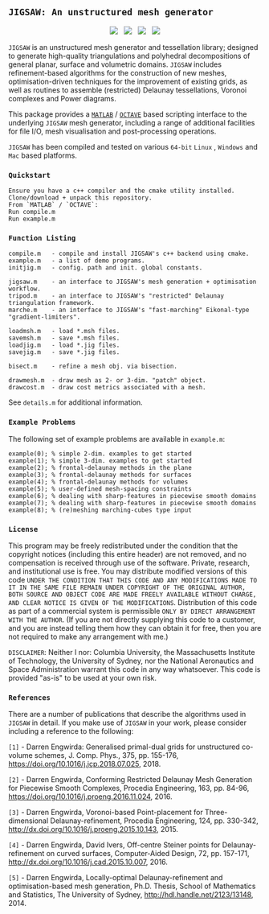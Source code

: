 ## `JIGSAW: An unstructured mesh generator`

<p align="center">
  <img src = "../master/external/jigsaw/img/bunny-TRIA3-1.png"> &nbsp
  <img src = "../master/external/jigsaw/img/bunny-TRIA3-2.png"> &nbsp
  <img src = "../master/external/jigsaw/img/bunny-TRIA3-3.png"> &nbsp
  <img src = "../master/external/jigsaw/img/bunny-TRIA4-3.png">
</p>

`JIGSAW` is an unstructured mesh generator and tessellation library; designed to generate high-quality triangulations and polyhedral decompositions of general planar, surface and volumetric domains. `JIGSAW` includes refinement-based algorithms for the construction of new meshes, optimisation-driven techniques for the improvement of existing grids, as well as routines to assemble (restricted) Delaunay tessellations, Voronoi complexes and Power diagrams.

This package provides a <a href="http://www.mathworks.com">`MATLAB`</a> / <a href="http://www.gnu.org/software/octave">`OCTAVE`</a> based scripting interface to the underlying `JIGSAW` mesh generator, including a range of additional facilities for file I/O, mesh visualisation and post-processing operations.

`JIGSAW` has been compiled and tested on various `64-bit` `Linux` , `Windows` and `Mac` based platforms. 

### `Quickstart`

    Ensure you have a c++ compiler and the cmake utility installed.
    Clone/download + unpack this repository.
    From `MATLAB` / `OCTAVE`:
    Run compile.m
    Run example.m
    
### `Function Listing`

    compile.m   - compile and install JIGSAW's c++ backend using cmake.
    example.m   - a list of demo programs. 
    initjig.m   - config. path and init. global constants.

    jigsaw.m    - an interface to JIGSAW's mesh generation + optimisation workflow.
    tripod.m    - an interface to JIGSAW's "restricted" Delaunay triangulation framework.
    marche.m    - an interface to JIGSAW's "fast-marching" Eikonal-type "gradient-limiters".
    
    loadmsh.m   - load *.msh files.
    savemsh.m   - save *.msh files.
    loadjig.m   - load *.jig files.
    savejig.m   - save *.jig files.

    bisect.m    - refine a mesh obj. via bisection.
    
    drawmesh.m  - draw mesh as 2- or 3-dim. "patch" object. 
    drawcost.m  - draw cost metrics associated with a mesh.

See `details.m` for additional information.

### `Example Problems`

The following set of example problems are available in `example.m`:

    example(0); % simple 2-dim. examples to get started
    example(1); % simple 3-dim. examples to get started
    example(2); % frontal-delaunay methods in the plane
    example(3); % frontal-delaunay methods for surfaces
    example(4); % frontal-delaunay methods for volumes
    example(5); % user-defined mesh-spacing constraints
    example(6); % dealing with sharp-features in piecewise smooth domains
    example(7); % dealing with sharp-features in piecewise smooth domains
    example(8); % (re)meshing marching-cubes type input

### `License`

This program may be freely redistributed under the condition that the copyright notices (including this entire header) are not removed, and no compensation is received through use of the software.  Private, research, and institutional use is free.  You may distribute modified versions of this code `UNDER THE CONDITION THAT THIS CODE AND ANY MODIFICATIONS MADE TO IT IN THE SAME FILE REMAIN UNDER COPYRIGHT OF THE ORIGINAL AUTHOR, BOTH SOURCE AND OBJECT CODE ARE MADE FREELY AVAILABLE WITHOUT CHARGE, AND CLEAR NOTICE IS GIVEN OF THE MODIFICATIONS`. Distribution of this code as part of a commercial system is permissible `ONLY BY DIRECT ARRANGEMENT WITH THE AUTHOR`. (If you are not directly supplying this code to a customer, and you are instead telling them how they can obtain it for free, then you are not required to make any arrangement with me.) 

`DISCLAIMER`:  Neither I nor: Columbia University, the Massachusetts Institute of Technology, the University of Sydney, nor the National Aeronautics and Space Administration warrant this code in any way whatsoever.  This code is provided "as-is" to be used at your own risk.

### `References`

There are a number of publications that describe the algorithms used in `JIGSAW` in detail. If you make use of `JIGSAW` in your work, please consider including a reference to the following:

`[1]` - Darren Engwirda: Generalised primal-dual grids for unstructured co-volume schemes, J. Comp. Phys., 375, pp. 155-176, https://doi.org/10.1016/j.jcp.2018.07.025, 2018.

`[2]` - Darren Engwirda, Conforming Restricted Delaunay Mesh Generation for Piecewise Smooth Complexes, Procedia Engineering, 163, pp. 84-96, https://doi.org/10.1016/j.proeng.2016.11.024, 2016.

`[3]` - Darren Engwirda, Voronoi-based Point-placement for Three-dimensional Delaunay-refinement, Procedia Engineering, 124, pp. 330-342, http://dx.doi.org/10.1016/j.proeng.2015.10.143, 2015.

`[4]` - Darren Engwirda, David Ivers, Off-centre Steiner points for Delaunay-refinement on curved surfaces, Computer-Aided Design, 72, pp. 157-171, http://dx.doi.org/10.1016/j.cad.2015.10.007, 2016.

`[5]` - Darren Engwirda, Locally-optimal Delaunay-refinement and optimisation-based mesh generation, Ph.D. Thesis, School of Mathematics and Statistics, The University of Sydney, http://hdl.handle.net/2123/13148, 2014.

